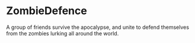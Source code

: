 # ZombieDefence
A group of friends survive the apocalypse, and unite to defend themselves from the zombies lurking all around the world.
